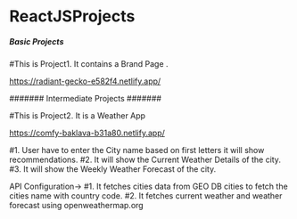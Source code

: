 # ReactJSProjects


#####  Basic Projects  #####
#This is Project1. It contains a Brand Page .

 https://radiant-gecko-e582f4.netlify.app/



#######  Intermediate Projects  #######

#This is Project2. It is a Weather App 

https://comfy-baklava-b31a80.netlify.app/

#1. User have to enter the City name based on first letters it will show recommendations.
#2. It will show the Current Weather Details of the city.
#3. It will show the Weekly Weather Forecast of the city.


API Configuration->
#1. It fetches cities data from GEO DB cities to fetch the cities name with country code.
#2. It fetches current weather and weather forecast using openweathermap.org 



